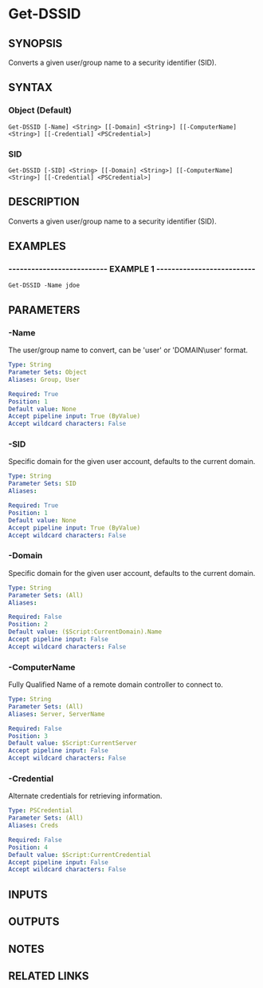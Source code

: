 ﻿---
external help file: PSAD-help.xml
online version: https://github.com/zloeber/PSAD
schema: 2.0.0
---

# Get-DSSID

## SYNOPSIS
Converts a given user/group name to a security identifier (SID).

## SYNTAX

### Object (Default)
```
Get-DSSID [-Name] <String> [[-Domain] <String>] [[-ComputerName] <String>] [[-Credential] <PSCredential>]
```

### SID
```
Get-DSSID [-SID] <String> [[-Domain] <String>] [[-ComputerName] <String>] [[-Credential] <PSCredential>]
```

## DESCRIPTION
Converts a given user/group name to a security identifier (SID).

## EXAMPLES

### -------------------------- EXAMPLE 1 --------------------------
```
Get-DSSID -Name jdoe
```

## PARAMETERS

### -Name
The user/group name to convert, can be 'user' or 'DOMAIN\user' format.

```yaml
Type: String
Parameter Sets: Object
Aliases: Group, User

Required: True
Position: 1
Default value: None
Accept pipeline input: True (ByValue)
Accept wildcard characters: False
```

### -SID
Specific domain for the given user account, defaults to the current domain.

```yaml
Type: String
Parameter Sets: SID
Aliases: 

Required: True
Position: 1
Default value: None
Accept pipeline input: True (ByValue)
Accept wildcard characters: False
```

### -Domain
Specific domain for the given user account, defaults to the current domain.

```yaml
Type: String
Parameter Sets: (All)
Aliases: 

Required: False
Position: 2
Default value: ($Script:CurrentDomain).Name
Accept pipeline input: False
Accept wildcard characters: False
```

### -ComputerName
Fully Qualified Name of a remote domain controller to connect to.

```yaml
Type: String
Parameter Sets: (All)
Aliases: Server, ServerName

Required: False
Position: 3
Default value: $Script:CurrentServer
Accept pipeline input: False
Accept wildcard characters: False
```

### -Credential
Alternate credentials for retrieving information.

```yaml
Type: PSCredential
Parameter Sets: (All)
Aliases: Creds

Required: False
Position: 4
Default value: $Script:CurrentCredential
Accept pipeline input: False
Accept wildcard characters: False
```

## INPUTS

## OUTPUTS

## NOTES

## RELATED LINKS

